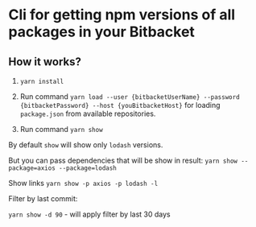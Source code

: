 Cli for getting npm versions of all packages in your Bitbacket 
=================

How it works?
-------------------------------------

1. `yarn install`

2. Run command `yarn load --user {bitbacketUserName} --password {bitbacketPassword} --host {youBitbacketHost}` for loading `package.json` from available repositories.

3. Run command `yarn show`

By default `show` will show only `lodash` versions.

But you can pass dependencies that will be show in result:
`yarn show --package=axios --package=lodash`

Show links
`yarn show -p axios -p lodash -l`

Filter by last commit:

`yarn show -d 90` - will apply filter by last 30 days

